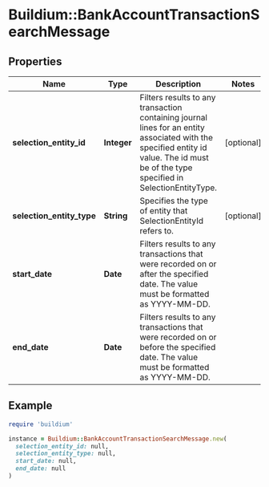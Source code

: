 # Buildium::BankAccountTransactionSearchMessage

## Properties

| Name | Type | Description | Notes |
| ---- | ---- | ----------- | ----- |
| **selection_entity_id** | **Integer** | Filters results to any transaction containing journal lines for an entity associated with the specified entity id value. The id must be of the type specified in SelectionEntityType. | [optional] |
| **selection_entity_type** | **String** | Specifies the type of entity that SelectionEntityId refers to. | [optional] |
| **start_date** | **Date** | Filters results to any transactions that were recorded on or after the specified date. The value must be formatted as YYYY-MM-DD. |  |
| **end_date** | **Date** | Filters results to any transactions that were recorded on or before the specified date. The value must be formatted as YYYY-MM-DD. |  |

## Example

```ruby
require 'buildium'

instance = Buildium::BankAccountTransactionSearchMessage.new(
  selection_entity_id: null,
  selection_entity_type: null,
  start_date: null,
  end_date: null
)
```

